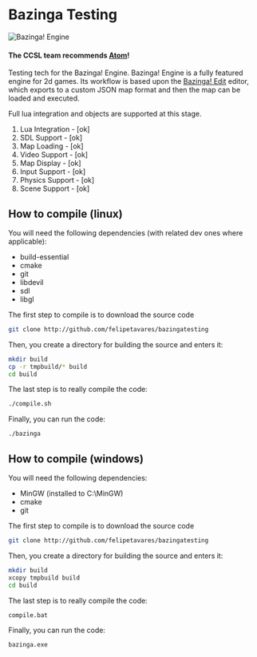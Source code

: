 Bazinga Testing
==============

![Bazinga! Engine](https://raw.github.com/felipetavares/bazingatesting/master/tmpbuild/icon.png)

#### The CCSL team recommends [Atom](https://atom.io)!

Testing tech for the Bazinga! Engine.
Bazinga! Engine is a fully featured engine for 2d games.
Its workflow is based upon the [Bazinga! Edit](https://github.com/felipetavares/bazinga.v2) editor, which exports to a custom JSON
map format and then the map can be loaded and executed.

Full lua integration and objects are supported at this stage.

1. Lua Integration  - [ok]
2. SDL Support      - [ok]
3. Map Loading      - [ok]
4. Video Support    - [ok]
5. Map Display      - [ok]
6. Input Support    - [ok]
7. Physics Support  - [ok]
8. Scene Support    - [ok]

How to compile (linux)
----------------------

You will need the following dependencies (with related dev ones where applicable):

* build-essential
* cmake
* git
* libdevil
* sdl
* libgl

The first step to compile is to download the source code

```bash
git clone http://github.com/felipetavares/bazingatesting
```

Then, you create a directory for building the source and enters
it:

```bash
mkdir build
cp -r tmpbuild/* build
cd build
```

The last step is to really compile the code:

```bash
./compile.sh
```

Finally, you can run the code:

```bash
./bazinga
```

How to compile (windows)
----------------------

You will need the following dependencies:

* MinGW (installed to C:\MinGW)
* cmake
* git

The first step to compile is to download the source code

```bash
git clone http://github.com/felipetavares/bazingatesting
```

Then, you create a directory for building the source and enters
it:

```bash
mkdir build
xcopy tmpbuild build
cd build
```

The last step is to really compile the code:

```bash
compile.bat
```

Finally, you can run the code:

```bash
bazinga.exe
```
